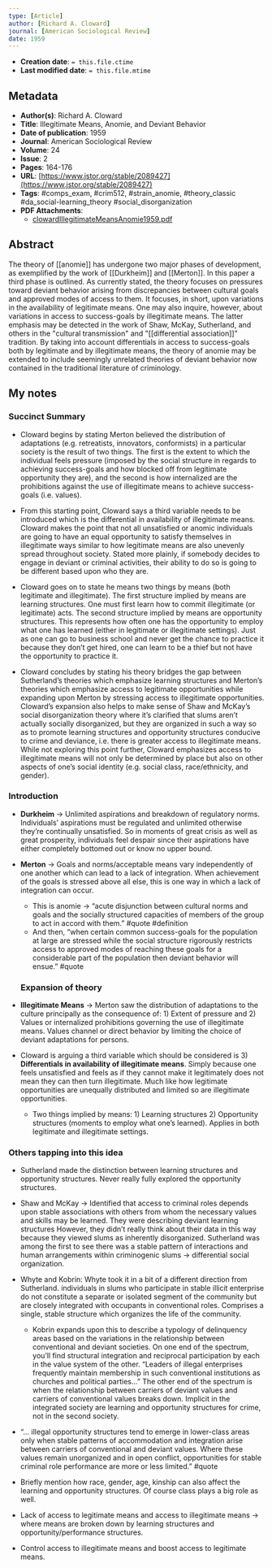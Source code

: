 ```yaml
---
type: [Article]
author: [Richard A. Cloward]
journal: [American Sociological Review]
date: 1959
---
```


* **Creation date**: `= this.file.ctime`
* **Last modified date**: `= this.file.mtime`

## Metadata

* **Author(s)**: Richard A. Cloward
* **Title**: Illegitimate Means, Anomie, and Deviant Behavior
* **Date of publication**: 1959
* **Journal**: American Sociological Review
* **Volume**: 24
* **Issue**: 2
* **Pages**: 164-176
* **URL**: [https://www.jstor.org/stable/2089427](https://www.jstor.org/stable/2089427)
* **Tags**: #comps_exam, #crim512, #strain_anomie, #theory_classic #da_social-learning_theory #social_disorganization 
* **PDF Attachments**:
  * [clowardIllegitimateMeansAnomie1959.pdf](zotero://open-pdf/library/items/YL39YPAL)

## Abstract

The theory of [[anomie]] has undergone two major phases of development, as exemplified by the work of [[Durkheim]] and [[Merton]]. In this paper a third phase is outlined. As currently stated, the theory focuses on pressures toward deviant behavior arising from discrepancies between cultural goals and approved modes of access to them. It focuses, in short, upon variations in the availability of legitimate means. One may also inquire, however, about variations in access to success-goals by illegitimate means. The latter emphasis may be detected in the work of Shaw, McKay, Sutherland, and others in the "cultural transmission" and "[[differential association]]" tradition. By taking into account differentials in access to success-goals both by legitimate and by illegitimate means, the theory of anomie may be extended to include seemingly unrelated theories of deviant behavior now contained in the traditional literature of criminology.

## My notes

### Succinct Summary

* Cloward begins by stating Merton believed the distribution of adaptations (e.g. retreatists, innovators, conformists) in a particular society is the result of two things. The first is the extent to which the individual feels pressure (imposed by the social structure in regards to achieving success-goals and how blocked off from legitimate opportunity they are), and the second is how internalized are the prohibitions against the use of illegitimate means to achieve success-goals (i.e. values).
  
* From this starting point, Cloward says a third variable needs to be introduced which is the differential in availability of illegitimate means. Cloward makes the point that not all unsatisfied or anomic individuals are going to have an equal opportunity to satisfy themselves in illegitimate ways similar to how legitimate means are also unevenly spread throughout society. Stated more plainly, if somebody decides to engage in deviant or criminal activities, their ability to do so is going to be different based upon who they are.
  
* Cloward goes on to state he means two things by means (both legitimate and illegitimate). The first structure implied by means are learning structures. One must first learn how to commit illegitimate (or legitimate) acts. The second structure implied by means are opportunity structures. This represents how often one has the opportunity to employ what one has learned (either in legitimate or illegitimate settings). Just as one can go to business school and never get the chance to practice it because they don’t get hired, one can learn to be a thief but not have the opportunity to practice it.
  
* Cloward concludes by stating his theory bridges the gap between Sutherland’s theories which emphasize learning structures and Merton’s theories which emphasize access to legitimate opportunities while expanding upon Merton by stressing access to illegitimate opportunities. Cloward’s expansion also helps to make sense of Shaw and McKay’s social disorganization theory where it’s clarified that slums aren’t actually socially disorganized, but they are organized in such a way so as to promote learning structures and opportunity structures conducive to crime and deviance, i.e. there is greater access to illegitimate means. While not exploring this point further, Cloward emphasizes access to illegitimate means will not only be determined by place but also on other aspects of one’s social identity (e.g. social class, race/ethnicity, and gender).

### Introduction

* **Durkheim** -> Unlimited aspirations and breakdown of regulatory norms. Individuals’ aspirations must be regulated and unlimited otherwise they’re continually unsatisfied. So in moments of great crisis as well as great prosperity, individuals feel despair since their aspirations have either completely bottomed out or know no upper bound.
  
* **Merton** -> Goals and norms/acceptable means vary independently of one another which can lead to a lack of integration. When achievement of the goals is stressed above all else, this is one way in which a lack of integration can occur.
	* This is anomie -> “acute disjunction between cultural norms and goals and the socially structured capacities of members of the group to act in accord with them.” #quote #definition 
	* And then, “when certain common success-goals for the population at large are stressed while the social structure rigorously restricts access to approved modes of reaching these goals for a considerable part of the population then deviant behavior will ensue.” #quote 

  ### Expansion of theory

* **Illegitimate Means** -> Merton saw the distribution of adaptations to the culture principally as the consequence of: 1) Extent of pressure and 2) Values or internalized prohibitions governing the use of illegitimate means. Values channel or direct behavior by limiting the choice of deviant adaptations for persons.
  
* Cloward is arguing a third variable which should be considered is 3) **Differentials in availability of illegitimate means**. Simply because one feels unsatisfied and feels as if they cannot make it legitimately does not mean they can then turn illegitimate. Much like how legitimate opportunities are unequally distributed and limited so are illegitimate opportunities.
	* Two things implied by means: 1) Learning structures 2) Opportunity structures (moments to employ what one’s learned). Applies in both legitimate and illegitimate settings.

### Others tapping into this idea

* Sutherland made the distinction between learning structures and opportunity structures. Never really fully explored the opportunity structures.
  
* Shaw and McKay -> Identified that access to criminal roles depends upon stable associations with others from whom the necessary values and skills may be learned. They were describing deviant learning structures However, they didn’t really think about their data in this way because they viewed slums as inherently disorganized. Sutherland was among the first to see there was a stable pattern of interactions and human arrangements within criminogenic slums -> differential social organization.
  
* Whyte and Kobrin: Whyte took it in a bit of a different direction from Sutherland. individuals in slums who participate in stable illicit enterprise do not constitute a separate or isolated segment of the community but are closely integrated with occupants in conventional roles. Comprises a single, stable structure which organizes the life of the community.
	* Kobrin expands upon this to describe a typology of delinquency areas based on the variations in the relationship between conventional and deviant societies. On one end of the spectrum, you’ll find structural integration and reciprocal participation by each in the value system of the other. “Leaders of illegal enterprises frequently maintain membership in such conventional institutions as churches and political parties…” The other end of the spectrum is when the relationship between carriers of deviant values and carriers of conventional values breaks down. Implicit in the integrated society are learning and opportunity structures for crime, not in the second society.
	  
* “... illegal opportunity structures tend to emerge in lower-class areas only when stable patterns of accommodation and integration arise between carriers of conventional and deviant values. Where these values remain unorganized and in open conflict, opportunities for stable criminal role performance are more or less limited.” #quote 
  
* Briefly mention how race, gender, age, kinship can also affect the learning and opportunity structures. Of course class plays a big role as well.
* Lack of access to legitimate means and access to illegitimate means -> where means are broken down by learning structures and opportunity/performance structures.
* Control access to illegitimate means and boost access to legitimate means.
